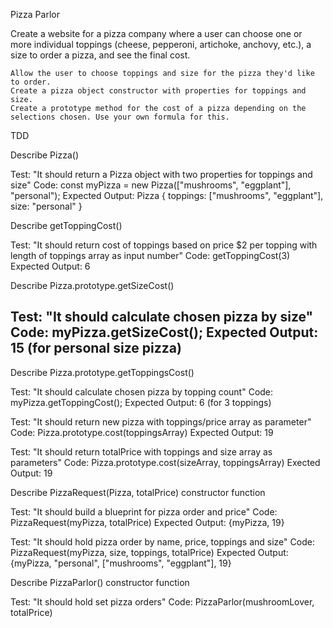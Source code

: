 Pizza Parlor

Create a website for a pizza company where a user can choose one or more individual toppings (cheese, pepperoni, artichoke, anchovy, etc.), a size to order a pizza, and see the final cost.

    Allow the user to choose toppings and size for the pizza they'd like to order.
    Create a pizza object constructor with properties for toppings and size.
    Create a prototype method for the cost of a pizza depending on the selections chosen. Use your own formula for this.

TDD

Describe Pizza()

Test: "It should return a Pizza object with two properties for toppings and size"
Code: const myPizza = new Pizza(["mushrooms", "eggplant"], "personal");
Expected Output: Pizza { toppings: ["mushrooms", "eggplant"], size: "personal" }

Describe getToppingCost()

Test: "It should return cost of toppings based on price $2 per topping with length of toppings array as input number"
Code: getToppingCost(3)
Expected Output: 6

Describe Pizza.prototype.getSizeCost()

Test: "It should calculate chosen pizza by size"
Code: myPizza.getSizeCost();
Expected Output: 15 (for personal size pizza)
---
Describe Pizza.prototype.getToppingsCost()

Test: "It should calculate chosen pizza by topping count"
Code: myPizza.getToppingCost(); 
Expected Output: 6 (for 3 toppings)

<!-- Test: "It should return new pizza with size/price array as parameter"
Code: Pizza.prototype.cost(sizeArray)
Expected Output: 15 -->

Test: "It should return new pizza with toppings/price array as parameter"
Code: Pizza.prototype.cost(toppingsArray)
Expected Output: 19

Test: "It should return totalPrice with toppings and size array as parameters"
Code: Pizza.prototype.cost(sizeArray, toppingsArray)
Exected Output: 19

Describe PizzaRequest(Pizza, totalPrice) constructor function

Test: "It should build a blueprint for pizza order and price"
Code: PizzaRequest(myPizza, totalPrice)
Expected Output: {myPizza, 19}

Test: "It should hold pizza order by name, price, toppings and size"
Code: PizzaRequest(myPizza, size, toppings, totalPrice)
Expected Output: {myPizza, "personal", ["mushrooms", "eggplant"], 19}

Describe PizzaParlor() constructor function

Test: "It should hold set pizza orders"
Code: PizzaParlor(mushroomLover, totalPrice)